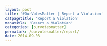 ```yaml
---
layout: post
title: '#OurVotesMatter | Report a Violation'
catpagetitle: 'Report a Violation'
menutitle: 'Report a Violation'
categories: [ourvotesmatter]
permalink: /ourvotesmatter/report/
date: 2014-09-03
---
```

<div>
<link href='https://actionnetwork.org/css/style-embed-whitelabel.css' rel='stylesheet' type='text/css' />
<script>
	window.yepnope || document.write('<script src="https://actionnetwork.org/assets/yepnope154-min.js"><\/script>');
</script>
<script src='https://actionnetwork.org/widgets/v2/form/report-a-voting-rights-violation?format=js&source=widget'></script>
<div id='can-form-area-report-a-voting-rights-violation' style='width: 630px'>
<!-- this div is the target for our HTML insertion -->
</div>
		<script>
			$(document).ready(function() {
				$('#can-form-area-report-a-voting-rights-violation').on('can_embed_loaded', function() {
					document.getElementsByName("commit")[0].value = "Submit Your Report";
				});
			});
		</script>
</div>